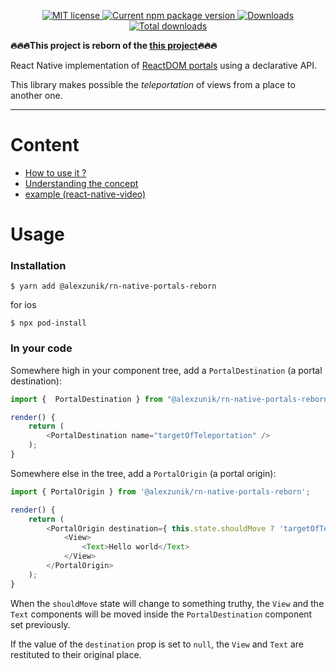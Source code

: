 <p align="center">
  <a href="https://opensource.org/licenses/MIT">
    <img src="https://img.shields.io/badge/license-MIT-blue.svg" alt="MIT license" />
  </a>
  <a href="https://npmjs.org/package/@alexzunik/rn-native-portals-reborn">
    <img src="http://img.shields.io/npm/v/@alexzunik/rn-native-portals-reborn.svg" alt="Current npm package version" />
  </a>
  <a href="https://npmjs.org/package/@alexzunik/rn-native-portals-reborn">
    <img src="http://img.shields.io/npm/dm/@alexzunik/rn-native-portals-reborn.svg" alt="Downloads" />
  </a>
  <a href="https://npmjs.org/package/@alexzunik/rn-native-portals-reborn">
    <img src="http://img.shields.io/npm/dt/@alexzunik/rn-native-portals-reborn.svg?label=total%20downloads" alt="Total downloads" />
  </a>
</p>

**:fire::fire::fire:This project is reborn of the [this project](https://github.com/mfrachet/rn-native-portals):fire::fire::fire:**

React Native implementation of [ReactDOM portals](https://reactjs.org/docs/portals.html) using a declarative API.

This library makes possible the _teleportation_ of views from a place to another one.

---

# Content

- <a href="#usage">How to use it ?</a>
- [Understanding the concept](./docs/CONCEPT.md)
- [example (react-native-video)](./docs/react-native-video.md)

<h1 name="#usage">Usage</h1>

### Installation

```
$ yarn add @alexzunik/rn-native-portals-reborn
```

for ios
```
$ npx pod-install
```

### In your code

Somewhere high in your component tree, add a `PortalDestination` (a portal destination):

```javascript
import {  PortalDestination } from "@alexzunik/rn-native-portals-reborn";

render() {
	return (
		<PortalDestination name="targetOfTeleportation" />
	);
}
```

Somewhere else in the tree, add a `PortalOrigin` (a portal origin):

```javascript
import { PortalOrigin } from '@alexzunik/rn-native-portals-reborn';

render() {
	return (
		<PortalOrigin destination={ this.state.shouldMove ? 'targetOfTeleportation' : null }>
			<View>
				<Text>Hello world</Text>
			</View>
		</PortalOrigin>
	);
}
```

When the `shouldMove` state will change to something truthy, the `View` and the `Text` components will be moved inside the `PortalDestination` component set
previously.

If the value of the `destination` prop is set to `null`, the `View` and `Text` are restituted to their original place.
